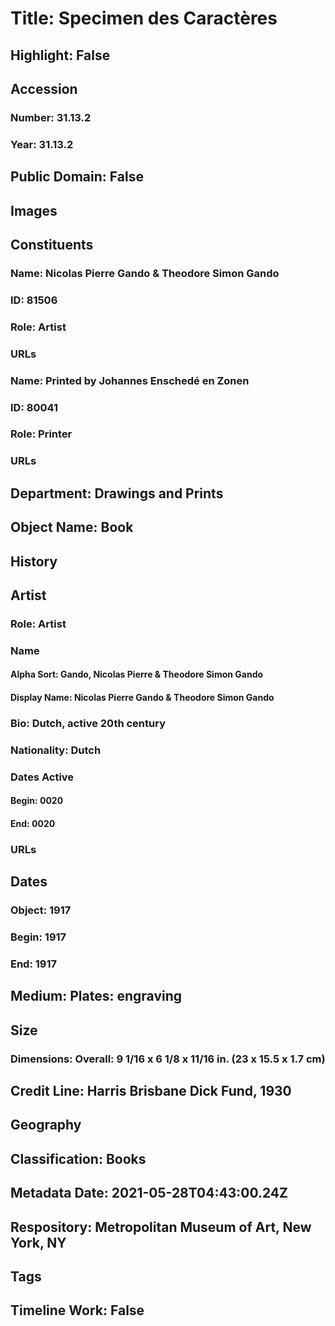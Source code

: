 # Title: Specimen des Caractères
## Highlight: False
## Accession
### Number: 31.13.2
### Year: 31.13.2
## Public Domain: False
## Images
## Constituents
### Name: Nicolas Pierre Gando &amp; Theodore Simon Gando
### ID: 81506
### Role: Artist
### URLs
### Name: Printed by Johannes Enschedé en Zonen
### ID: 80041
### Role: Printer
### URLs
## Department: Drawings and Prints
## Object Name: Book
## History
## Artist
### Role: Artist
### Name
#### Alpha Sort: Gando, Nicolas Pierre & Theodore Simon Gando
#### Display Name: Nicolas Pierre Gando & Theodore Simon Gando
### Bio: Dutch, active 20th century
### Nationality: Dutch
### Dates Active
#### Begin: 0020
#### End: 0020
### URLs
## Dates
### Object: 1917
### Begin: 1917
### End: 1917
## Medium: Plates: engraving
## Size
### Dimensions: Overall: 9 1/16 x 6 1/8 x 11/16 in. (23 x 15.5 x 1.7 cm)
## Credit Line: Harris Brisbane Dick Fund, 1930
## Geography
## Classification: Books
## Metadata Date: 2021-05-28T04:43:00.24Z
## Respository: Metropolitan Museum of Art, New York, NY
## Tags
## Timeline Work: False